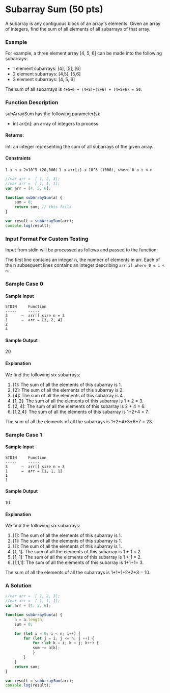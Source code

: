 # Subarray Sum (50 pts)

A subarray is any contiguous block of an array's elements. Given an array of integers, find the sum of all elements of all subarrays of that array.

### Example

For example, a three element array [4, 5, 6] can be made into the following subarrays:

- 1 element subarrays: [4], [5], [6]
- 2 element subarrays: [4,5], [5,6]
- 3 element subarrays: [4, 5, 6]

The sum of all subarrays is `4+5+6 + (4+5)+(5+6) + (4+5+6) = 50`.

### Function Description

subArraySum has the following parameter(s): 

- int arr[n]: an array of integers to process

#### Returns:

int: an integer representing the sum of all subarrays of the given array.

#### Constraints

`1 ≤ n ≤ 2×10^5 (20,000)`
`1 ≤ arr[i] ≤ 10^3 (1000), where 0 ≤ i < n`


```javascript
//var arr =  [ 1, 2, 3];
//var arr =  [ 1, 1, 1];
var arr = [4, 5, 6];

function subArraySum(a) {
    sum = 0;
    return sum; // this fails
}

var result = subArraySum(arr);
console.log(result);
```

### Input Format For Custom Testing

Input from stdin will be processed as follows and passed to the function:

The first line contains an integer n, the number of elements in arr. Each of the n subsequent lines contains an integer describing `arr[i] where 0 ≤ i < n`.

### Sample Case 0

#### Sample Input

```
STDIN     Function
-----     -----
3      →  arr[] size n = 3
1      →  arr = [1, 2, 4]
2
4
```

#### Sample Output

20

#### Explanation

We find the following six subarrays:

1. [1]: The sum of all the elements of this subarray is 1. 
2. [2]: The sum of all the elements of this subarray is 2. 
3. [4]: The sum of all the elements of this subarray is 4.
4. [1, 2]: The sum of all the elements of this subarray is 1 + 2 = 3.
5. [2, 4]: The sum of all the elements of this subarray is 2 + 4 = 6.
6. [1,2,4]: The sum of all the elements of this subarray is 1+2+4 = 7.

The sum of all the elements of all the subarrays is 1+2+4+3+6+7 = 23.

### Sample Case 1

#### Sample Input

```
STDIN     Function
-----     -----
3      →  arr[] size n = 3
1      →  arr = [1, 1, 1]
1
1
```
#### Sample Output

10

#### Explanation
We find the following six subarrays:

1. [1]: The sum of all the elements of this subarray is 1.
2. [1]: The sum of all the elements of this subarray is 1.
3. [1]: The sum of all the elements of this subarray is 1.
4. [1, 1]: The sum of all the elements of this subarray is 1 + 1 = 2.
5. [1, 1]: The sum of all the elements of this subarray is 1 + 1 = 2.
6. [1,1,1]: The sum of all the elements of this subarray is 1+1+1= 3.

The sum of all the elements of all the subarrays is 1+1+1+2+2+3 = 10.

### A Solution

```javascript
//var arr =  [ 1, 2, 3];
//var arr =  [ 1, 1, 1];
var arr = [4, 5, 6];

function subArraySum(a) {
    n = a.length;
    sum = 0;

    for (let i = 0; i < n; i++) {
        for (let j = i; j <= n; j ++) {
            for (let k = i; k < j; k++) {
            sum += a[k];
            }
        }
    }
    return sum;
}

var result = subArraySum(arr);
console.log(result);
```
